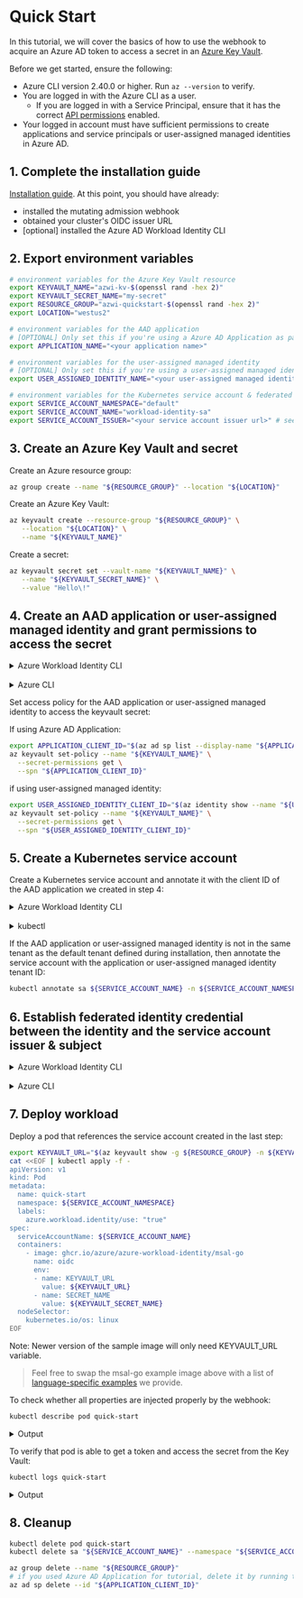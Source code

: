 # Quick Start

<!-- toc -->

In this tutorial, we will cover the basics of how to use the webhook to acquire an Azure AD token to access a secret in an [Azure Key Vault][1].

Before we get started, ensure the following:

* Azure CLI version 2.40.0 or higher. Run `az --version` to verify.
*  You are logged in with the Azure CLI as a user.
   *  If you are logged in with a Service Principal, ensure that it has the correct [API permissions][14] enabled.
*  Your logged in account must have sufficient permissions to create applications and service principals or user-assigned managed identities in Azure AD.

## 1. Complete the installation guide

[Installation guide][13]. At this point, you should have already:
- installed the mutating admission webhook
- obtained your cluster's OIDC issuer URL
- [optional] installed the Azure AD Workload Identity CLI

## 2. Export environment variables

```bash
# environment variables for the Azure Key Vault resource
export KEYVAULT_NAME="azwi-kv-$(openssl rand -hex 2)"
export KEYVAULT_SECRET_NAME="my-secret"
export RESOURCE_GROUP="azwi-quickstart-$(openssl rand -hex 2)"
export LOCATION="westus2"

# environment variables for the AAD application
# [OPTIONAL] Only set this if you're using a Azure AD Application as part of this tutorial
export APPLICATION_NAME="<your application name>"

# environment variables for the user-assigned managed identity
# [OPTIONAL] Only set this if you're using a user-assigned managed identity as part of this tutorial
export USER_ASSIGNED_IDENTITY_NAME="<your user-assigned managed identity name>"

# environment variables for the Kubernetes service account & federated identity credential
export SERVICE_ACCOUNT_NAMESPACE="default"
export SERVICE_ACCOUNT_NAME="workload-identity-sa"
export SERVICE_ACCOUNT_ISSUER="<your service account issuer url>" # see section 1.1 on how to get the service account issuer url
```

## 3. Create an Azure Key Vault and secret

Create an Azure resource group:

```bash
az group create --name "${RESOURCE_GROUP}" --location "${LOCATION}"
```

Create an Azure Key Vault:

```bash
az keyvault create --resource-group "${RESOURCE_GROUP}" \
   --location "${LOCATION}" \
   --name "${KEYVAULT_NAME}"
```

Create a secret:

```bash
az keyvault secret set --vault-name "${KEYVAULT_NAME}" \
   --name "${KEYVAULT_SECRET_NAME}" \
   --value "Hello\!"
```

## 4. Create an AAD application or user-assigned managed identity and grant permissions to access the secret

<details>
<summary>Azure Workload Identity CLI</summary>

> NOTE: `azwi` currently only supports Azure AD Applications. If you want to use a user-assigned managed identity, skip this section and follow the steps in the Azure CLI section.

```bash
azwi serviceaccount create phase app --aad-application-name "${APPLICATION_NAME}"
```

<details>
<summary>Output</summary>

```
INFO[0000] No subscription provided, using selected subscription from Azure CLI: REDACTED
INFO[0005] [aad-application] created an AAD application  clientID=REDACTED name=azwi-test objectID=REDACTED
WARN[0005] --service-principal-name not specified, falling back to AAD application name
INFO[0005] [aad-application] created service principal   clientID=REDACTED name=azwi-test objectID=REDACTED
```

</details>

</details>

<br>

<details>
<summary>Azure CLI</summary>

```bash
# create an AAD application if using Azure AD Application for this tutorial
az ad sp create-for-rbac --name "${APPLICATION_NAME}"
```

```bash
# create a user-assigned managed identity if using user-assigned managed identity for this tutorial
az identity create --name "${USER_ASSIGNED_IDENTITY_NAME}" --resource-group "${RESOURCE_GROUP}"
```

</details>

Set access policy for the AAD application or user-assigned managed identity to access the keyvault secret:

If using Azure AD Application:

```bash
export APPLICATION_CLIENT_ID="$(az ad sp list --display-name "${APPLICATION_NAME}" --query '[0].appId' -otsv)"
az keyvault set-policy --name "${KEYVAULT_NAME}" \
  --secret-permissions get \
  --spn "${APPLICATION_CLIENT_ID}"
```

if using user-assigned managed identity:

```bash
export USER_ASSIGNED_IDENTITY_CLIENT_ID="$(az identity show --name "${USER_ASSIGNED_IDENTITY_NAME}" --resource-group "${RESOURCE_GROUP}" --query 'clientId' -otsv)"
az keyvault set-policy --name "${KEYVAULT_NAME}" \
  --secret-permissions get \
  --spn "${USER_ASSIGNED_IDENTITY_CLIENT_ID}"
```

## 5. Create a Kubernetes service account

Create a Kubernetes service account and annotate it with the client ID of the AAD application we created in step 4:

<details>
<summary>Azure Workload Identity CLI</summary>

> NOTE: `azwi` currently only supports Azure AD Applications. If you want to use a user-assigned managed identity, skip this section and follow the steps in the `kubectl` section.

```bash
azwi serviceaccount create phase sa \
  --aad-application-name "${APPLICATION_NAME}" \
  --service-account-namespace "${SERVICE_ACCOUNT_NAMESPACE}" \
  --service-account-name "${SERVICE_ACCOUNT_NAME}"
```

<details>
<summary>Output</summary>

```
INFO[0000] No subscription provided, using selected subscription from Azure CLI: REDACTED
INFO[0002] [service-account] created Kubernetes service account  name=workload-identity-sa namespace=default
```

</details>

</details>

<br>

<details>
<summary>kubectl</summary>

```bash
cat <<EOF | kubectl apply -f -
apiVersion: v1
kind: ServiceAccount
metadata:
  annotations:
    azure.workload.identity/client-id: ${APPLICATION_CLIENT_ID:-$USER_ASSIGNED_IDENTITY_CLIENT_ID}
  labels:
    azure.workload.identity/use: "true"
  name: ${SERVICE_ACCOUNT_NAME}
  namespace: ${SERVICE_ACCOUNT_NAMESPACE}
EOF
```

<details>
<summary>Output</summary>

```bash
serviceaccount/workload-identity-sa created
```

</details>

</details>

If the AAD application or user-assigned managed identity is not in the same tenant as the default tenant defined during installation, then annotate the service account with the application or user-assigned managed identity tenant ID:

```bash
kubectl annotate sa ${SERVICE_ACCOUNT_NAME} -n ${SERVICE_ACCOUNT_NAMESPACE} azure.workload.identity/tenant-id="${APPLICATION_OR_USER_ASSIGNED_IDENTITY_TENANT_ID}" --overwrite
```

## 6. Establish federated identity credential between the identity and the service account issuer & subject

<details>
<summary>Azure Workload Identity CLI</summary>

> NOTE: `azwi` currently only supports Azure AD Applications. If you want to use a user-assigned managed identity, skip this section and follow the steps in the `Azure CLI` section.

```bash
azwi serviceaccount create phase federated-identity \
  --aad-application-name "${APPLICATION_NAME}" \
  --service-account-namespace "${SERVICE_ACCOUNT_NAMESPACE}" \
  --service-account-name "${SERVICE_ACCOUNT_NAME}" \
  --service-account-issuer-url "${SERVICE_ACCOUNT_ISSUER}"
```

<details>
<summary>Output</summary>

```
INFO[0000] No subscription provided, using selected subscription from Azure CLI: REDACTED
INFO[0032] [federated-identity] added federated credential  objectID=REDACTED subject="system:serviceaccount:default:workload-identity-sa"
```

</details>

</details>

<br>

<details>
<summary>Azure CLI</summary>

If using Azure AD Application:

```bash
# Get the object ID of the AAD application
export APPLICATION_OBJECT_ID="$(az ad app show --id ${APPLICATION_CLIENT_ID} --query id -otsv)"
```

Add the federated identity credential:

```bash
cat <<EOF > params.json
{
  "name": "kubernetes-federated-credential",
  "issuer": "${SERVICE_ACCOUNT_ISSUER}",
  "subject": "system:serviceaccount:${SERVICE_ACCOUNT_NAMESPACE}:${SERVICE_ACCOUNT_NAME}",
  "description": "Kubernetes service account federated credential",
  "audiences": [
    "api://AzureADTokenExchange"
  ]
}
EOF

az ad app federated-credential create --id ${APPLICATION_OBJECT_ID} --parameters @params.json
```

If using user-assigned managed identity:

```bash
az identity federated-credential create \
  --name "kubernetes-federated-credential" \
  --identity-name "${USER_ASSIGNED_IDENTITY_NAME}" \
  --resource-group "${RESOURCE_GROUP}" \
  --issuer "${SERVICE_ACCOUNT_ISSUER}" \
  --subject "system:serviceaccount:${SERVICE_ACCOUNT_NAMESPACE}:${SERVICE_ACCOUNT_NAME}"
```

</details>

## 7. Deploy workload

Deploy a pod that references the service account created in the last step:

```bash
export KEYVAULT_URL="$(az keyvault show -g ${RESOURCE_GROUP} -n ${KEYVAULT_NAME} --query properties.vaultUri -o tsv)"
cat <<EOF | kubectl apply -f -
apiVersion: v1
kind: Pod
metadata:
  name: quick-start
  namespace: ${SERVICE_ACCOUNT_NAMESPACE}
  labels:
    azure.workload.identity/use: "true"
spec:
  serviceAccountName: ${SERVICE_ACCOUNT_NAME}
  containers:
    - image: ghcr.io/azure/azure-workload-identity/msal-go
      name: oidc
      env:
      - name: KEYVAULT_URL
        value: ${KEYVAULT_URL}
      - name: SECRET_NAME
        value: ${KEYVAULT_SECRET_NAME}
  nodeSelector:
    kubernetes.io/os: linux
EOF
```
Note: Newer version of the sample image will only need KEYVAULT_URL variable.

> Feel free to swap the msal-go example image above with a list of [language-specific examples](./topics/language-specific-examples/msal.md) we provide.

To check whether all properties are injected properly by the webhook:

```bash
kubectl describe pod quick-start
```

<details>
<summary>Output</summary>

You can verify the following injected properties in the output:

| Environment variable         | Description                                                                        |
| ---------------------------- | ---------------------------------------------------------------------------------- |
| `AZURE_AUTHORITY_HOST`       | The Azure Active Directory (AAD) endpoint.                                         |
| `AZURE_CLIENT_ID`            | The client ID of the AAD application or user-assigned managed identity.            |
| `AZURE_TENANT_ID`            | The tenant ID of the registered AAD application or user-assigned managed identity. |
| `AZURE_FEDERATED_TOKEN_FILE` | The path of the projected service account token file.                              |

<br/>

| Volume mount                                         | Description                                           |
| ---------------------------------------------------- | ----------------------------------------------------- |
| `/var/run/secrets/azure/tokens/azure-identity-token` | The path of the projected service account token file. |

<br/>

| Volume                 | Description                           |
| ---------------------- | ------------------------------------- |
| `azure-identity-token` | The projected service account volume. |

```log
Name:         quick-start
Namespace:    default
Priority:     0
Node:         k8s-agentpool1-38097163-vmss000002/10.240.0.34
Start Time:   Wed, 13 Oct 2021 15:49:25 -0700
Labels:       <none>
Annotations:  <none>
Status:       Running
IP:           10.240.0.55
IPs:
  IP:  10.240.0.55
Containers:
  oidc:
    Container ID:   containerd://f425e89eef9aa3a62eb51a3daa5af8c06d8a59baa79c4e4dbb1887aea2647048
    Image:          ghcr.io/azure/azure-workload-identity/msal-go:latest
    Image ID:       ghcr.io/azure/azure-workload-identity/msal-go@sha256:84421aeea707ce66ade0891d9fcd3bb3f7bbd5dd3f810caced0acd315dcf8751
    Port:           <none>
    Host Port:      <none>
    State:          Running
      Started:      Wed, 13 Oct 2021 15:49:29 -0700
    Ready:          True
    Restart Count:  0
    Environment:
      KEYVAULT_URL:               ${KEYVAULT_URL}
      SECRET_NAME:                ${KEYVAULT_SECRET_NAME}
      AZURE_AUTHORITY_HOST:       (Injected by the webhook)
      AZURE_CLIENT_ID:            (Injected by the webhook)
      AZURE_TENANT_ID:            (Injected by the webhook)
      AZURE_FEDERATED_TOKEN_FILE: (Injected by the webhook)
    Mounts:
      /var/run/secrets/kubernetes.io/serviceaccount from kube-api-access-844ns (ro)
      /var/run/secrets/azure/tokens from azure-identity-token (ro) (Injected by the webhook)
Conditions:
  Type              Status
  Initialized       True
  Ready             True
  ContainersReady   True
  PodScheduled      True
Volumes:
  kube-api-access-844ns:
    Type:                    Projected (a volume that contains injected data from multiple sources)
    TokenExpirationSeconds:  3607
    ConfigMapName:           kube-root-ca.crt
    ConfigMapOptional:       <nil>
    DownwardAPI:             true
  azure-identity-token: (Injected by the webhook)
    Type:                    Projected (a volume that contains injected data from multiple sources)
    TokenExpirationSeconds:  3600
QoS Class:                   BestEffort
Node-Selectors:              kubernetes.io/os=linux
Tolerations:                 node.kubernetes.io/not-ready:NoExecute op=Exists for 300s
                             node.kubernetes.io/unreachable:NoExecute op=Exists for 300s
Events:
  Type    Reason     Age   From               Message
  ----    ------     ----  ----               -------
  Normal  Scheduled  19s   default-scheduler  Successfully assigned oidc/quick-start to k8s-agentpool1-38097163-vmss000002
  Normal  Pulling    18s   kubelet            Pulling image "ghcr.io/azure/azure-workload-identity/msal-go:latest"
  Normal  Pulled     16s   kubelet            Successfully pulled image "ghcr.io/azure/azure-workload-identity/msal-go:latest" in 1.987165801s
  Normal  Created    15s   kubelet            Created container oidc
  Normal  Started    15s   kubelet            Started container oidc
```

</details>

To verify that pod is able to get a token and access the secret from the Key Vault:

```bash
kubectl logs quick-start
```

<details>
<summary>Output</summary>

If successful, the log output would be similar to the following output:

```bash
I1013 22:49:29.872708       1 main.go:30] "successfully got secret" secret="Hello!"
```

</details>

## 8. Cleanup

```bash
kubectl delete pod quick-start
kubectl delete sa "${SERVICE_ACCOUNT_NAME}" --namespace "${SERVICE_ACCOUNT_NAMESPACE}"

az group delete --name "${RESOURCE_GROUP}"
# if you used Azure AD Application for tutorial, delete it by running the following command
az ad sp delete --id "${APPLICATION_CLIENT_ID}"
```

[1]: https://azure.microsoft.com/en-us/services/key-vault/

[2]: https://kubernetes.io/docs/tasks/tools/

[3]: https://kind.sigs.k8s.io/docs/user/quick-start/#installation

[4]: https://www.docker.com/

[5]: https://azure.microsoft.com/en-us/

[6]: https://docs.microsoft.com/en-us/cli/azure/install-azure-cli

[7]: https://github.com/Azure/azure-workload-identity/blob/1cb9d78159458b0c820c9c08fadf967833c8cdb4/deploy/azure-wi-webhook.yaml#L103-L104

[8]: https://portal.azure.com/#cloudshell/

[9]: ./topics/managed-clusters.md

[10]: ./topics/self-managed-clusters.md

[11]: ../installation.md#helm

[12]: ../installation.md#deployment-yaml

[13]: ./installation.md

[14]: ./known-issues.md#user-tried-to-log-in-to-a-device-from-a-platform-unknown-thats-currently-not-supported-through-conditional-access-policy
